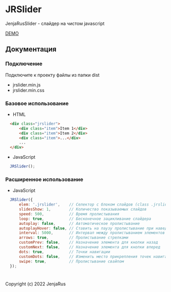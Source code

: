 # JRSlider

JenjaRusSlider - слайдер на чистом javascript

[DEMO](http://jenjarus.github.io/JRSlider/index.html)

## Документация

### Подключение

Подключите к проекту файлы из папки dist
- jrslider.min.js
- jrslider.min.css

### Базовое использование

- HTML

```html
  <div class="jrslider">
      <div class="item">Item 1</div>
      <div class="item">Item 2</div>
      <div class="item">...</div>
      ...
  </div>
```

- JavaScript

```javascript
  JRSlider();
```

### Расширенное использование

- JavaScript

```javascript
  JRSlider({
      elem: '.jrslider',    // Селектор с блоком слайдов (class .jrslider - по умолчанию)
      slidesShow: 1,        // Количество показываемых слайдов
      speed: 500,           // Время пролистывания
      loop: true,           // Бесконечное зацикливание слайдера
      autoplay: false,      // Автоматическое пролистывание
      autoplayHover: false, // Ставить на паузу пролистывание при наведении
      interval: 5000,       // Интервал между пролистыванием элементов (мс)
      arrows: true,         // Пролистывание стрелками
      customPrev: false,    // Назначение элемента для кнопки назад
      customNext: false,    // Назначение элемента для кнопки вперед
      dots: true,           // Точки навигации
      customDots: false,    // Изменить место прикрепления точек навигации
      swipe: true,          // Пролистывание свайпом
  });
```

#
Copyright (c) 2022 JenjaRus
